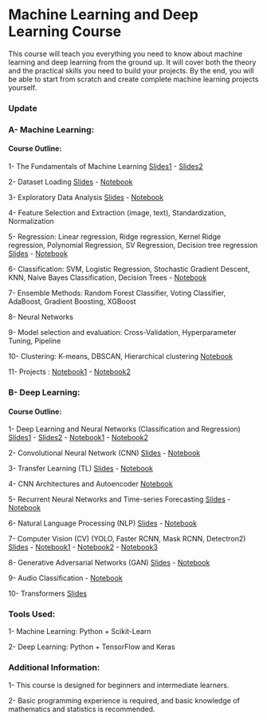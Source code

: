 # Machine Learning and Deep Learning Course

This course will teach you everything you need to know about machine learning and deep learning from the ground up. It will cover both the theory and the practical skills you need to build your projects. By the end, you will be able to start from scratch and create complete machine learning projects yourself.

### Update

### A- Machine Learning:

#### Course Outline:
1- The Fundamentals of Machine Learning [Slides1](ML_Slides/The_Fundamentals_of_Machine_Learning_1.pdf) - [Slides2](ML_Slides/The_Fundamentals_of_Machine_Learning_2.pdf)

2- Dataset Loading [Slides](ML_Slides/Dataset_Loading.pdf) - [Notebook](https://drive.google.com/file/d/1k6i32Am0_hgtI48JNVoa0IjVqUq6vyXy/view?usp=sharing)

3- Exploratory Data Analysis [Slides](ML_Slides/Data_Preprocessing_and_Feature_Selection.pdf) - [Notebook](https://drive.google.com/file/d/1bQ3gsc-Ev5SlO9fi_sNz0pLdAMA04Ryg/view?usp=sharing)

4- Feature Selection and Extraction (image, text), Standardization, Normalization

5- Regression: Linear regression, Ridge regression, Kernel Ridge regression, Polynomial Regression, SV Regression, Decision tree regression [Slides](ML_Slides/Machine_Learning_Algorithms.pdf) - [Notebook](https://drive.google.com/file/d/1brQ2i7qsTNUfR0cLi_RWv2bcN3DO02sl/view?usp=sharing)

6- Classification: SVM, Logistic Regression, Stochastic Gradient Descent, KNN, Naive Bayes Classification, Decision Trees - [Notebook](https://drive.google.com/file/d/1zkBYEysfGzISdzGqnYOcYdHyUZ685nuT/view?usp=sharing)

7- Ensemble Methods: Random Forest Classifier, Voting Classifier, AdaBoost, Gradient Boosting, XGBoost

8- Neural Networks

9- Model selection and evaluation: Cross-Validation, Hyperparameter Tuning, Pipeline

10- Clustering: K-means, DBSCAN, Hierarchical clustering [Notebook](https://drive.google.com/file/d/1bxsqCMBzlrDBy5ZaWKAlp9yGeTg9UGqL/view?usp=sharing)

11- Projects : [Notebook1](https://drive.google.com/file/d/1njkX7ogO8QSpjuY1pvT9xXi_P60vZN3S/view?usp=sharing) - [Notebook2](https://drive.google.com/file/d/1QNBuiKuf8Qm8Ax1c-Y0uRTjZXeVTfhhA/view?usp=sharing)

### B- Deep Learning:

#### Course Outline:
1- Deep Learning and Neural Networks (Classification and Regression) [Slides1](DL_Slides/NN_1.pdf) - [Slides2](DL_Slides/NN_2.pdf) - [Notebook1](https://drive.google.com/file/d/1QHM--AR60l2TBOYAjC_5-FW0az0y0kI_/view?usp=sharing) - [Notebook2](https://drive.google.com/file/d/1lITCgkijrVvRma3lZcgfHYcnnXHp3UPp/view?usp=sharing)

2- Convolutional Neural Network (CNN) [Slides](DL_Slides/CNN.pdf) - [Notebook](https://drive.google.com/file/d/101qk17zJ8FZT6sFd0RH2vyHWUW98JolD/view?usp=sharing)

3- Transfer Learning (TL) [Slides](DL_Slides/Transfer_learning.pdf) - [Notebook](https://drive.google.com/file/d/1QM_W1cdI4KlXp10xyJgK-bcxLdk7ENMV/view?usp=sharing)

4- CNN Architectures and Autoencoder [Notebook](https://drive.google.com/file/d/1_RjNrKRPmv4L2-c-tWIGJ5r1eyNzKTIA/view?usp=sharing)

5- Recurrent Neural Networks and Time-series Forecasting [Slides](DL_Slides/RNN_and_Time_Series_Forecasting.pdf) - [Notebook](https://drive.google.com/file/d/1zqkX-vAzbH-j09ELaAngk0N-FvujqeEl/view?usp=sharing)

6- Natural Language Processing (NLP) [Slides](DL_Slides/NLP.pdf) - [Notebook](https://drive.google.com/file/d/166oP9ropdLELInnJNJVOM9OIfhzcUIj4/view?usp=sharing)

7- Computer Vision (CV) (YOLO, Faster RCNN, Mask RCNN, Detectron2) [Slides](DL_Slides/Object_Detection_and_Instance_Segmentation.pdf) - [Notebook1](https://drive.google.com/file/d/1jq1lAhRL_SwBV3Ifw7QIVcPxdDtIUyA4/view?usp=sharing) - [Notebook2](https://drive.google.com/file/d/1t-wNyQLH17OlnwHE-musa-eer18b0s71/view?usp=sharing) - [Notebook3](https://drive.google.com/file/d/1QmCzjh5qeV1wG7EAB7ea1HFcvV1RuncM/view?usp=sharing)

8- Generative Adversarial Networks (GAN) [Slides](DL_Slides/GAN.pdf) - [Notebook](https://drive.google.com/file/d/1zw_XsrJal7WRoi2qz62_0-vIKo1NfYXh/view?usp=sharing)

9- Audio Classification - [Notebook](https://drive.google.com/file/d/1WX1tGfUmmT4Kk75apDE-V1crXjuuQF_3/view?usp=sharing)

10- Transformers [Slides](DL_Slides/Transformers.pdf)

### Tools Used:
1- Machine Learning: Python + Scikit-Learn

2- Deep Learning: Python + TensorFlow and Keras

### Additional Information:
1- This course is designed for beginners and intermediate learners.

2- Basic programming experience is required, and basic knowledge of mathematics and statistics is recommended.

